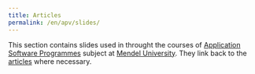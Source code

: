 ```yaml
---
title: Articles
permalink: /en/apv/slides/
---
```


This section contains slides used in throught the courses of 
[Application Software Programmes](http://ects-prog.mendelu.cz/en/plan6937/predmet88060) subject 
at [Mendel University](https://is.mendelu.cz/). They link back to the 
[articles](/en/apv/articles/) where necessary.

